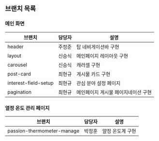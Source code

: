 ## 브랜치 목록

### 메인 화면

| 브랜치               | 담당자 | 설명                                |
| -------------------- | ------ | ----------------------------------- |
| header               | 주정준 | 탑 네비게이션바 구현                |
| layout               | 신승식 | 메인페이지 레이아웃 구현            |
| carousel             | 신승식 | 캐러셀 구현                         |
| post-card            | 최현규 | 게시물 카드 구현                    |
| interest-field-setup | 최현규 | 관심 분야 설정 페이지               |
| pagination           | 최현규 | 메인페이지 게시물 페이지네이션 구현 |

### 열정 온도 관리 페이지

| 브랜치                     | 담당자 | 설명             |
| -------------------------- | ------ | ---------------- |
| passion-thermometer-manage | 박정훈 | 얄정 온도계 구현 |
